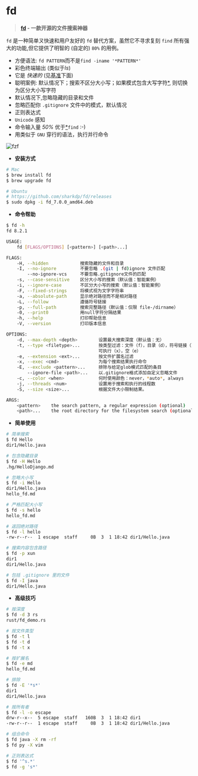 # fd

> **[fd](https://github.com/chinanf-boy/fd-zh) - 一款开源的文件搜索神器**

`fd` 是一种简单ㄡ快速和用户友好的 `fd` 替代方案，虽然它不寻求复刻 `find` 所有强大的功能,但它提供了明智的 (自定的) `80%` 的用例。

- 方便语法: `fd PATTERN`而不是`find -iname '*PATTERN*'`
- 彩色终端输出 (类似于*ls*)
- 它是 *快速的* (见[基准](https://github.com/chinanf-boy/fd-zh#%E5%9F%BA%E5%87%86)下面)
- 聪明案例: 默认情况下；搜索不区分大小写；如果模式包含大写字符[\*](http://vimdoc.sourceforge.net/htmldoc/options.html#'smartcase'), 则切换为区分大小写字符
- 默认情况下,忽略隐藏的目录和文件
- 忽略匹配你 `.gitignore` 文件中的模式，默认情况
- 正则表达式
- `Unicode` 感知
- 命令输入量 _50%_ 优于[\*](https://github.com/ggreer/the_silver_searcher)`find` :-)
- 用类似于 `GNU` 穿行的语法，执行并行命令

![fzf](../images/tools/tools-fd.gif)

- **安装方式**

```bash
# Mac
$ brew install fd
$ brew upgrade fd

# Ubuntu
# https://github.com/sharkdp/fd/releases
$ sudo dpkg -i fd_7.0.0_amd64.deb
```

- **命令帮助**

```bash
$ fd -h
fd 8.2.1

USAGE:
    fd [FLAGS/OPTIONS] [<pattern>] [<path>...]

FLAGS:
    -H, --hidden            搜索隐藏的文件和目录
    -I, --no-ignore         不要忽略 .(git | fd)ignore 文件匹配
        --no-ignore-vcs     不要忽略.gitignore文件的匹配
    -s, --case-sensitive    区分大小写的搜索（默认值：智能案例）
    -i, --ignore-case       不区分大小写的搜索（默认值：智能案例）
    -F, --fixed-strings     将模式视为文字字符串
    -a, --absolute-path     显示绝对路径而不是相对路径
    -L, --follow            遵循符号链接
    -p, --full-path         搜索完整路径（默认值：仅限 file-/dirname）
    -0, --print0            用null字符分隔结果
    -h, --help              打印帮助信息
    -V, --version           打印版本信息

OPTIONS:
    -d, --max-depth <depth>        设置最大搜索深度（默认值：无）
    -t, --type <filetype>...       按类型过滤：文件（f），目录（d），符号链接（l），
                                   可执行（x），空（e）
    -e, --extension <ext>...       按文件扩展名过滤
    -x, --exec <cmd>               为每个搜索结果执行命令
    -E, --exclude <pattern>...     排除与给定glob模式匹配的条目
        --ignore-file <path>...    以.gitignore格式添加自定义忽略文件
    -c, --color <when>             何时使用颜色：never，*auto*, always
    -j, --threads <num>            设置用于搜索和执行的线程数
    -S, --size <size>...           根据文件大小限制结果。

ARGS:
    <pattern>    the search pattern, a regular expression (optional)
    <path>...    the root directory for the filesystem search (optional)
```

- **简单使用**

```bash
# 简单搜索
$ fd Hello
dir1/Hello.java

# 包含隐藏目录
$ fd -H Hello
.hg/HelloDjango.md

# 忽略大小写
$ fd -i Hello
dir1/Hello.java
hello_fd.md

# 严格匹配大小写
$ fd -s hello
hello_fd.md

# 返回绝对路径
$ fd -l hello
-rw-r--r--  1 escape  staff     0B  3  1 18:42 dir1/Hello.java

# 搜索内容包含路径
$ fd -p xun
dir1
dir1/Hello.java

# 包括 .gitignore 里的文件
$ fd -I java
dir1/Hello.java
```

- **高级技巧**

```bash
# 按深度
$ fd -d 3 rs
rust/fd_demo.rs

# 按文件类型
$ fd -t l
$ fd -t d
$ fd -t x

# 按扩展名
$ fd -e md
hello_fd.md

# 排除
$ fd -E '*s*'
dir1
dir1/Hello.java

# 按所有者
$ fd -l -o escape
drw-r--x--  5 escape  staff   160B  3  1 18:42 dir1
-rw-r--r--  1 escape  staff     0B  3  1 18:42 dir1/Hello.java

# 组合命令
$ fd java -X rm -rf
$ fd py -X vim

# 正则表达式
$ fd '^s.*'
$ fd -g 's*'
```
